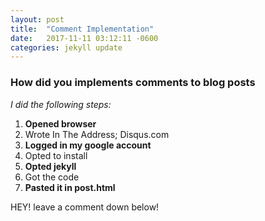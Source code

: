 ```yaml
---
layout: post
title:  "Comment Implementation"
date:   2017-11-11 03:12:11 -0600
categories: jekyll update
---
```


### How did you implements comments to blog posts

*I did the following steps:*

1. __Opened browser__
2. Wrote In The Address; Disqus.com
3. __Logged in my google account__
4. Opted to install
5. __Opted jekyll__
6. Got the code
7. __Pasted it in post.html__

HEY! leave a comment down below!
